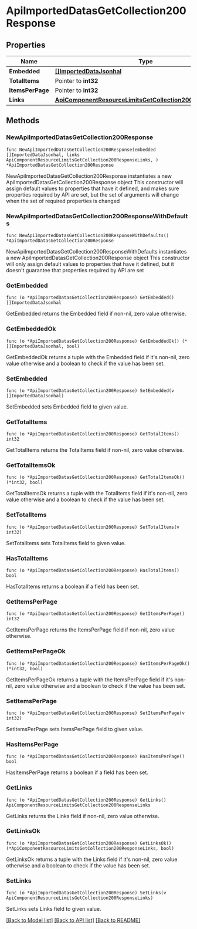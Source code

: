 # ApiImportedDatasGetCollection200Response

## Properties

Name | Type | Description | Notes
------------ | ------------- | ------------- | -------------
**Embedded** | [**[]ImportedDataJsonhal**](ImportedDataJsonhal.md) |  | 
**TotalItems** | Pointer to **int32** |  | [optional] 
**ItemsPerPage** | Pointer to **int32** |  | [optional] 
**Links** | [**ApiComponentResourceLimitsGetCollection200ResponseLinks**](ApiComponentResourceLimitsGetCollection200ResponseLinks.md) |  | 

## Methods

### NewApiImportedDatasGetCollection200Response

`func NewApiImportedDatasGetCollection200Response(embedded []ImportedDataJsonhal, links ApiComponentResourceLimitsGetCollection200ResponseLinks, ) *ApiImportedDatasGetCollection200Response`

NewApiImportedDatasGetCollection200Response instantiates a new ApiImportedDatasGetCollection200Response object
This constructor will assign default values to properties that have it defined,
and makes sure properties required by API are set, but the set of arguments
will change when the set of required properties is changed

### NewApiImportedDatasGetCollection200ResponseWithDefaults

`func NewApiImportedDatasGetCollection200ResponseWithDefaults() *ApiImportedDatasGetCollection200Response`

NewApiImportedDatasGetCollection200ResponseWithDefaults instantiates a new ApiImportedDatasGetCollection200Response object
This constructor will only assign default values to properties that have it defined,
but it doesn't guarantee that properties required by API are set

### GetEmbedded

`func (o *ApiImportedDatasGetCollection200Response) GetEmbedded() []ImportedDataJsonhal`

GetEmbedded returns the Embedded field if non-nil, zero value otherwise.

### GetEmbeddedOk

`func (o *ApiImportedDatasGetCollection200Response) GetEmbeddedOk() (*[]ImportedDataJsonhal, bool)`

GetEmbeddedOk returns a tuple with the Embedded field if it's non-nil, zero value otherwise
and a boolean to check if the value has been set.

### SetEmbedded

`func (o *ApiImportedDatasGetCollection200Response) SetEmbedded(v []ImportedDataJsonhal)`

SetEmbedded sets Embedded field to given value.


### GetTotalItems

`func (o *ApiImportedDatasGetCollection200Response) GetTotalItems() int32`

GetTotalItems returns the TotalItems field if non-nil, zero value otherwise.

### GetTotalItemsOk

`func (o *ApiImportedDatasGetCollection200Response) GetTotalItemsOk() (*int32, bool)`

GetTotalItemsOk returns a tuple with the TotalItems field if it's non-nil, zero value otherwise
and a boolean to check if the value has been set.

### SetTotalItems

`func (o *ApiImportedDatasGetCollection200Response) SetTotalItems(v int32)`

SetTotalItems sets TotalItems field to given value.

### HasTotalItems

`func (o *ApiImportedDatasGetCollection200Response) HasTotalItems() bool`

HasTotalItems returns a boolean if a field has been set.

### GetItemsPerPage

`func (o *ApiImportedDatasGetCollection200Response) GetItemsPerPage() int32`

GetItemsPerPage returns the ItemsPerPage field if non-nil, zero value otherwise.

### GetItemsPerPageOk

`func (o *ApiImportedDatasGetCollection200Response) GetItemsPerPageOk() (*int32, bool)`

GetItemsPerPageOk returns a tuple with the ItemsPerPage field if it's non-nil, zero value otherwise
and a boolean to check if the value has been set.

### SetItemsPerPage

`func (o *ApiImportedDatasGetCollection200Response) SetItemsPerPage(v int32)`

SetItemsPerPage sets ItemsPerPage field to given value.

### HasItemsPerPage

`func (o *ApiImportedDatasGetCollection200Response) HasItemsPerPage() bool`

HasItemsPerPage returns a boolean if a field has been set.

### GetLinks

`func (o *ApiImportedDatasGetCollection200Response) GetLinks() ApiComponentResourceLimitsGetCollection200ResponseLinks`

GetLinks returns the Links field if non-nil, zero value otherwise.

### GetLinksOk

`func (o *ApiImportedDatasGetCollection200Response) GetLinksOk() (*ApiComponentResourceLimitsGetCollection200ResponseLinks, bool)`

GetLinksOk returns a tuple with the Links field if it's non-nil, zero value otherwise
and a boolean to check if the value has been set.

### SetLinks

`func (o *ApiImportedDatasGetCollection200Response) SetLinks(v ApiComponentResourceLimitsGetCollection200ResponseLinks)`

SetLinks sets Links field to given value.



[[Back to Model list]](../README.md#documentation-for-models) [[Back to API list]](../README.md#documentation-for-api-endpoints) [[Back to README]](../README.md)


